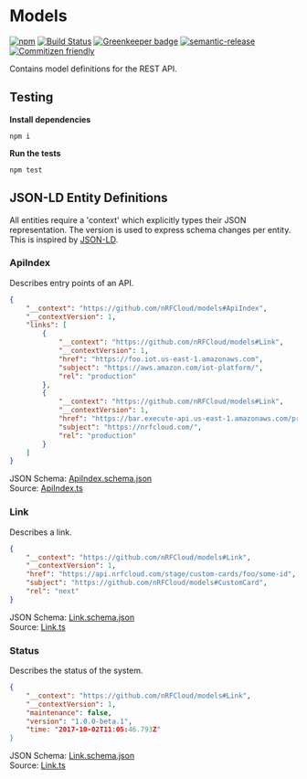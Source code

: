 # Models

[![npm](https://img.shields.io/npm/v/@nrfcloud/models.svg)](https://www.npmjs.com/package/@nrfcloud/models)
[![Build Status](https://travis-ci.org/nRFCloud/models.svg?branch=master)](https://travis-ci.org/nRFCloud/models)
[![Greenkeeper badge](https://badges.greenkeeper.io/nRFCloud/models.svg)](https://greenkeeper.io/)
[![semantic-release](https://img.shields.io/badge/%20%20%F0%9F%93%A6%F0%9F%9A%80-semantic--release-e10079.svg)](https://github.com/semantic-release/semantic-release)
[![Commitizen friendly](https://img.shields.io/badge/commitizen-friendly-brightgreen.svg)](http://commitizen.github.io/cz-cli/)

Contains model definitions for the REST API.

## Testing

**Install dependencies**

    npm i

**Run the tests**

    npm test
    
## JSON-LD Entity Definitions

All entities require a 'context' which explicitly types their JSON 
representation. The version is used to express schema changes per entity.
This is inspired by [JSON-LD](https://json-ld.org/primer/latest/).

### ApiIndex

Describes entry points of an API.

```json
{
    "__context": "https://github.com/nRFCloud/models#ApiIndex",
    "__contextVersion": 1,
    "links": [
        {
            "__context": "https://github.com/nRFCloud/models#Link",
            "__contextVersion": 1,
            "href": "https://foo.iot.us-east-1.amazonaws.com",
            "subject": "https://aws.amazon.com/iot-platform/",
            "rel": "production" 
        },
        {
            "__context": "https://github.com/nRFCloud/models#Link",
            "__contextVersion": 1,
            "href": "https://bar.execute-api.us-east-1.amazonaws.com/prod",
            "subject": "https://nrfcloud.com/",
            "rel": "production" 
        }
    ]
}
```

JSON Schema: [ApiIndex.schema.json](./src/models/ApiIndex.schema.json)  
Source: [ApiIndex.ts](./src/models/Link.ts)

### Link

Describes a link.

```json
{
    "__context": "https://github.com/nRFCloud/models#Link",
    "__contextVersion": 1,
    "href": "https://api.nrfcloud.com/stage/custom-cards/foo/some-id",
    "subject": "https://github.com/nRFCloud/models#CustomCard",
    "rel": "next" 
}
```

JSON Schema: [Link.schema.json](./src/models/Link.schema.json)  
Source: [Link.ts](./src/models/Link.ts)

### Status

Describes the status of the system.

```json
{
    "__context": "https://github.com/nRFCloud/models#Link",
    "__contextVersion": 1,
    "maintenance": false,
    "version": "1.0.0-beta.1",
    "time: "2017-10-02T11:05:46.793Z"
}
```

JSON Schema: [Link.schema.json](./src/models/Status.schema.json)  
Source: [Link.ts](./src/models/Status.ts)
